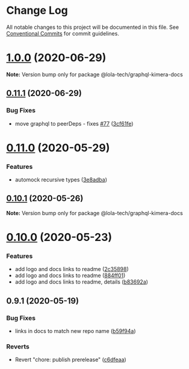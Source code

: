 # Change Log

All notable changes to this project will be documented in this file.
See [Conventional Commits](https://conventionalcommits.org) for commit guidelines.

# [1.0.0](https://github.com/lola-tech/graphql-kimera/compare/@lola-tech/graphql-kimera-docs@0.11.1...@lola-tech/graphql-kimera-docs@1.0.0) (2020-06-29)

**Note:** Version bump only for package @lola-tech/graphql-kimera-docs





## [0.11.1](https://github.com/lola-tech/graphql-kimera/compare/@lola-tech/graphql-kimera-docs@0.11.0...@lola-tech/graphql-kimera-docs@0.11.1) (2020-06-29)


### Bug Fixes

* move graphql to peerDeps - fixes [#77](https://github.com/lola-tech/graphql-kimera/issues/77) ([3cf61fe](https://github.com/lola-tech/graphql-kimera/commit/3cf61fea5875d2962d66d6451a71fb8f19dc0cb2))





# [0.11.0](https://github.com/lola-tech/graphql-kimera/compare/@lola-tech/graphql-kimera-docs@0.10.1...@lola-tech/graphql-kimera-docs@0.11.0) (2020-05-29)


### Features

* automock recursive types ([3e8adba](https://github.com/lola-tech/graphql-kimera/commit/3e8adbabf7ffcb9cc27883720c7948082f12d7fb))





## [0.10.1](https://github.com/lola-tech/graphql-kimera/compare/@lola-tech/graphql-kimera-docs@0.10.0...@lola-tech/graphql-kimera-docs@0.10.1) (2020-05-26)

**Note:** Version bump only for package @lola-tech/graphql-kimera-docs





# [0.10.0](https://github.com/lola-tech/graphql-kimera/compare/@lola-tech/graphql-kimera-docs@0.9.1...@lola-tech/graphql-kimera-docs@0.10.0) (2020-05-23)


### Features

* add logo and docs links to readme ([2c35898](https://github.com/lola-tech/graphql-kimera/commit/2c3589820edf1755480618604b7ab85a6fe4a7b2))
* add logo and docs links to readme ([884ff01](https://github.com/lola-tech/graphql-kimera/commit/884ff010e95b6f095bf9311ae160f1d32199cc93))
* add logo and docs links to readme, details ([b83692a](https://github.com/lola-tech/graphql-kimera/commit/b83692a858bebcef4608f7c5a32af09fe0934034))





## 0.9.1 (2020-05-19)


### Bug Fixes

* links in docs to match new repo name ([b59f94a](https://github.com/lola-tech/graphql-kimera/commit/b59f94a0fdb31b1bece906fc1c5ceca90ea5dec2))


### Reverts

* Revert "chore: publish prerelease" ([c6dfeaa](https://github.com/lola-tech/graphql-kimera/commit/c6dfeaa04b29ddb0a138e434e95debdbd4383298))
